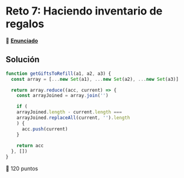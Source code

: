 # Reto 7: Haciendo inventario de regalos

🔗 [**Enunciado**](https://adventjs.dev/es/challenges/2022/7)

## Solución

``` js
function getGiftsToRefill(a1, a2, a3) {
  const array = [...new Set(a1), ...new Set(a2), ...new Set(a3)]

  return array.reduce((acc, current) => {
    const arrayJoined = array.join('')

    if (
    arrayJoined.length - current.length ===
    arrayJoined.replaceAll(current, '').length
    ) {
      acc.push(current)
    }
    
    return acc
  }, [])
}
```

🚀 120 puntos
